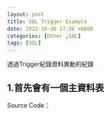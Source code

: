 ```yaml
---
layout: post
title: SQL Trigger Example
date: 2022-10-30 17:36 +0800
categories: [Other ,SQL]
tags: [SQL]
---
```

透過Trigger紀錄資料異動的紀錄

## 1.首先會有一個主資料表
Source Code：
<script  type='text/javascript' src=''>

      USE [DemoDB]
      GO
      /****** Object:  Table [dbo].[Member]    Script Date: 2022/10/30 下午 11:23:35 ******/
      SET ANSI_NULLS ON
      GO
      SET QUOTED_IDENTIFIER ON
      GO
      CREATE TABLE [dbo].[Member](
	      [UserID] [int] IDENTITY(1,1) NOT NULL,
	      [UserName] [varchar](10) NULL,
	      [UserEmail] [varchar](50) NULL,
       CONSTRAINT [PK_Member] PRIMARY KEY CLUSTERED 
      (
	      [UserID] ASC
      )WITH (PAD_INDEX = OFF, STATISTICS_NORECOMPUTE = OFF, IGNORE_DUP_KEY = OFF, ALLOW_ROW_LOCKS = ON, ALLOW_PAGE_LOCKS = ON) ON [PRIMARY]
      ) ON [PRIMARY]
      GO
      SET IDENTITY_INSERT [dbo].[Member] ON 
      GO
      INSERT [dbo].[Member] ([UserID], [UserName], [UserEmail]) VALUES (1, N'haha', N'A@ya.com')
      GO
      INSERT [dbo].[Member] ([UserID], [UserName], [UserEmail]) VALUES (2, N'sdsa', N'B@yahoo.com')
      GO
      INSERT [dbo].[Member] ([UserID], [UserName], [UserEmail]) VALUES (3, N'CDE', N'C@yahoo.com')
      GO
      INSERT [dbo].[Member] ([UserID], [UserName], [UserEmail]) VALUES (4, N'de', N'D@yahoo.com')
      GO
      INSERT [dbo].[Member] ([UserID], [UserName], [UserEmail]) VALUES (5, N'E', N'E@yahoo.com')
      GO
      INSERT [dbo].[Member] ([UserID], [UserName], [UserEmail]) VALUES (6, N'dcdc', N'F@yahoo.com')
      GO
      SET IDENTITY_INSERT [dbo].[Member] OFF
      GO

![Desktop View](/assets/img/2022-10-30-sql-trigger-example/1.png){: width="400" height="400" }

## 2.建立用來記錄異動資料的資料表
Source Code：
<script  type='text/javascript' src=''>

        USE [DemoDB]
      GO

      /****** Object:  Table [dbo].[Member_Backup]    Script Date: 2022/10/30 下午 11:18:40 ******/
      SET ANSI_NULLS ON
      GO

      SET QUOTED_IDENTIFIER ON
      GO

      CREATE TABLE [dbo].[Member_Backup](
	      [UserID] [int] NULL,
	      [UserName] [varchar](10) NULL,
	      [UserEmail] [varchar](50) NULL
      ) ON [PRIMARY]
      GO

![Desktop View](/assets/img/2022-10-30-sql-trigger-example/2.png){: width="400" height="400" }

## 3.在主資料表底下建立Trigger
如圖
![Desktop View](/assets/img/2022-10-30-sql-trigger-example/3.png){: width="200" height="200" }



方法1：透過變數先將被變更的第一項內容記錄下來
<script  type='text/javascript' src=''>

      USE [DemoDB]
      GO

      /****** Object:  Trigger [dbo].[triMember]    Script Date: 2022/10/30 下午 11:31:54 ******/
      SET ANSI_NULLS ON
      GO

      SET QUOTED_IDENTIFIER ON
      GO

      -- =============================================
      -- Author:		<Author,,Name>
      -- Create date: <Create Date,,>
      -- Description:	<Description,,>
      -- =============================================
      CREATE TRIGGER [dbo].[triMember]
         ON  [dbo].[Member]
         AFTER UPDATE
      AS 
      BEGIN
	      -- 宣告變數，用來記錄被改變的資料內容
	      SET NOCOUNT ON;
	      DECLARE @UserID int;
	      DECLARE @UserName varchar(50)
	      DECLARE @UserEmail varchar(50)
          -- 透過Select來獲得第一項被改變的欄位內容
	        select @UserID=UserID,@UserName =UserName ,@UserEmail=UserEmail from deleted

	        PRINT @UserID
	        PRINT @UserName
	        PRINT @UserEmail
	  
	        -- 將被改變的內容插到新的一列中
	       INSERT INTO Member_Backup(UserName,UserEmail) values ( @UserName,@UserEmail)
      END
      GO

      ALTER TABLE [dbo].[Member] ENABLE TRIGGER [triMember]
      GO


方法2：Insert時 Select來找到被改變的那一列  
[參考至此](https://www.sqlshack.com/understanding-change-tracking-in-sql-server-using-triggers/)
<script  type='text/javascript' src=''>

        USE [DemoDB]
        GO

        /****** Object:  Trigger [dbo].[triMember]    Script Date: 2022/10/30 下午 11:39:46 ******/
        SET ANSI_NULLS ON
        GO

        SET QUOTED_IDENTIFIER ON
        GO

        -- =============================================
        -- Author:		<Author,,Name>
        -- Create date: <Create Date,,>
        -- Description:	<Description,,>
        -- =============================================
        CREATE TRIGGER [dbo].[triMember]
           ON  [dbo].[Member]
           AFTER UPDATE
        AS 
        BEGIN
 
	         INSERT INTO Member_Backup(UserName,UserEmail)  
	             SELECT i.UserName,i.UserEmail
		        FROM inserted AS i
		        UNION
		        SELECT d.UserName,d.UserEmail
		        FROM deleted AS d;
        END
        GO

        ALTER TABLE [dbo].[Member] ENABLE TRIGGER [triMember]
        GO




